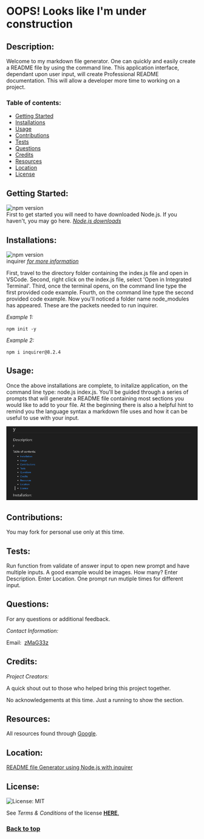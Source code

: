 # **OOPS! Looks like I'm under construction**

## Description:
Welcome to my markdown file generator. One can quickly and easily create a README file by using the command line. This application interface, dependant upon user input, will create Professional README documentation. This will allow a developer more time to working on a project.

### Table of contents:

- [Getting Started](#getting)
- [Installations](#installations)
- [Usage](#usage)
- [Contributions](#contributions)
- [Tests](#tests)
- [Questions](#questions)
- [Credits](#credits)
- [Resources](#resources)
- [Location](#location)
- [License](#license)

## Getting Started:
![npm version](https://badge.fury.io/js/node.svg)<br>First to get started you will need to have downloaded Node.js.  If you haven't, you may go here. [_Node.js downloads_](https://nodejs.org/en/download/)

## Installations:
![npm version](https://badge.fury.io/js/inquirer.svg)<br>inquirer [_for more information_](https://www.npmjs.com/package/inquirer)


First, travel to the directory folder containing the index.js file and open in VSCode.  Second, right click on the index.js file, select 'Open in Integrated Terminal'.  Third, once the terminal opens, on the command line type the first provided code example.  Fourth, on the command line type the second provided code example.  Now you'll noticed a folder name node_modules has appeared.  These are the packets needed to run inquirer.

_Example 1:_
```shell
npm init -y
```

_Example 2:_
```shell
npm i inquirer@8.2.4
```

## Usage:
Once the above installations are complete, to initalize application, on the command line type: node.js index.js.  You'll be guided through a series of prompts that will generate a README file containing most sections you would like to add to your file.  At the beginning there is also a helpful hint to remind you the language syntax a markdown file uses and how it can be useful to use with your input.

![y's in field of sections](./imgs/testimgreadme.png)

## Contributions:
You may fork for personal use only at this time.

## Tests:
Run function from validate of answer input to open new prompt and have multiple inputs.  A good example would be images.  How many? Enter Description. Enter Location.  One prompt run mutiple times for different input.

## Questions:

For any questions or additional feedback.

_Contact Information:_

Email:&nbsp;&nbsp;[zMaG33z](mag33.cdh@gmail.com)


  ## Credits:
  
  _Project Creators:_

  A quick shout out to those who helped bring this project together.

  No acknowledgements at this time.  Just a running to show the section.
  
## Resources:
All resources found through [Google](https://www.google.com).

## Location:
[ README file Generator using Node.js with inquirer](https://github.com/zMag33z/week-9-READme_Generator)


## License:

![License: MIT](https://img.shields.io/badge/license-MIT-brightgreen)

See _Terms & Conditions_ of the license [**HERE**.](https://opensource.org/licenses/MIT)

### [Back to top](#)